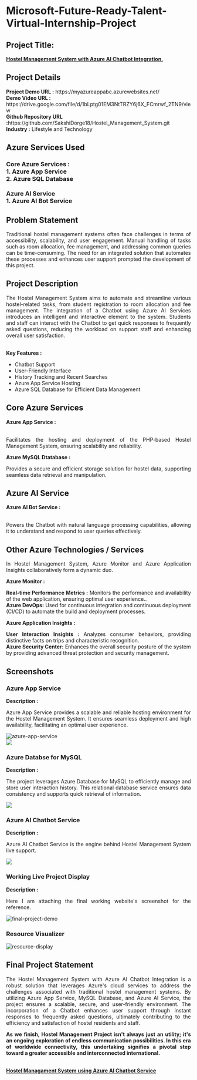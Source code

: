 <h1>Microsoft-Future-Ready-Talent-Virtual-Internship-Project </h1>
<h2>Project Title:</h2><b><a href="https://myazureappabc.azurewebsites.net/">Hostel Management System  with Azure AI Chatbot Integration.</b></a>
<br>
<h2>Project Details</h2>
<b>Project Demo URL :</b> https://myazureappabc.azurewebsites.net/ <br>
<b>Demo Video URL :</b> https://drive.google.com/file/d/1bLptg01EM3NtTRZY6j6X_FCmrwf_2TN9/view <br>
<b>Github Repository URL :</b>https://github.com/SakshiDorge18/Hostel_Management_System.git<br>
<b>Industry :</b> Lifestyle and Technology<br>
<h2>Azure Services Used</h2>
<h3>
Core Azure Services : <br>
1. Azure App Service <br>
2. Azure SQL Database <br> <br>
Azure AI Service <br>
1. Azure AI Bot Service
</h3>
<h2>Problem Statement</h2>
<p align="justify">Traditional hostel management systems often face challenges in terms of accessibility, scalability, and user engagement. Manual handling of tasks such as room allocation, fee management, and addressing common queries can be time-consuming. The need for an integrated solution that automates these processes and enhances user support prompted the development of this project.</p>
<h2>Project Description</h2>
<p align="justify">The Hostel Management System aims to automate and streamline various hostel-related tasks, from student registration to room allocation and fee management. The integration of a Chatbot using Azure AI Services introduces an intelligent and interactive element to the system. Students and staff can interact with the Chatbot to get quick responses to frequently asked questions, reducing the workload on support staff and enhancing overall user satisfaction.</p><br>
<b>Key Features :</b>
<ul>
    <li>Chatbot Support</li>
    <li>User-Friendly Interface</li>
    <li>History Tracking and Recent Searches</li>
    <li>Azure App Service Hosting</li>
    <li>Azure SQL Database for Efficient Data Management</li>
</ul>
<h2>Core Azure Services</h2>
<b>Azure App Service :</b><br><p align="justify"><br>Facilitates the hosting and deployment of the PHP-based Hostel Management System, ensuring scalability and reliability.</p>
<b>Azure MySQL Dtatabase :</b><br><p align="justify">Provides a secure and efficient storage solution for hostel data, supporting seamless data retrieval and manipulation.</p>
<h2>Azure AI Service</h2>
<b>Azure AI Bot Service :</b><br><br><p align="justify">Powers the Chatbot with natural language processing capabilities, allowing it to understand and respond to user queries effectively.</p>
    
<h2>Other Azure Technologies / Services</h2>
<p align="justify">In Hostel Management System, Azure Monitor and Azure Application Insights collaboratively form a dynamic duo.</p>

<b>Azure Monitor :</b><p align="justify"><b>Real-time Performance Metrics :</b> Monitors the performance and availability of the web application, ensuring optimal user experience..<br>
<b>Azure DevOps:</b> Used for continuous integration and continuous deployment (CI/CD) to automate the build and deployment processes.</p>
<b>Azure Application Insights :</b><p align="justify">
<b>User Interaction Insights :</b> Analyzes consumer behaviors, providing distinctive facts on trips and characteristic recognition.<br>
<b>Azure Security Center:</b> Enhances the overall security posture of the system by providing advanced threat protection and security management.

<h2>Screenshots</h2>
<h3>Azure App Service</h3>
<b>Description :</b><p align="justify">Azure App Service provides a scalable and reliable hosting environment for the Hostel Management System. It ensures seamless deployment and high availability, facilitating an optimal user experience.</p>
<img src="https://github.com/SakshiDorge18/Hostel_Management_System/blob/main/Screenshots/Screenshot%202024-01-16%20182032.png" alt="azure-app-service"></img><br>
<img src="https://github.com/SakshiDorge18/Hostel_Management_System/blob/main/Screenshots/Screenshot%202024-01-17%20155415.png"></img><br>
<h3>Azure Databse for MySQL</h3>
<b>Description :</b><p align="justify"> The project leverages Azure Database for MySQL to efficiently manage and store user interaction history. This relational database service ensures data consistency and supports quick retrieval of information.</p>
<img src="https://github.com/SakshiDorge18/Hostel_Management_System/blob/main/Screenshots/Screenshot%202024-01-16%20182059.png"></img><br>
<h3>Azure AI Chatbot Service</h3>
<b>Description :</b><p align="justify">Azure AI Chatbot Service is the engine behind Hostel Management System live support. </p>
<img src="https://github.com/SakshiDorge18/Hostel_Management_System/blob/main/Screenshots/Screenshot%202024-01-16%20181928.png"></img><br>
<h3>Working Live Project Display</h3>
<b>Description :</b><p align="justify">Here I am attaching the final working website's screenshot for the reference.</p>
<img src="https://github.com/SakshiDorge18/Hostel_Management_System/blob/main/Screenshots/Screenshot%202024-01-16%20182112.png" alt="final-project-demo"></img>

<h3>Resource Visualizer</h3>
<img src="https://github.com/SakshiDorge18/Hostel_Management_System/blob/main/Screenshots/myproject.jpg" alt="resource-display"></img>

<h2>Final Project Statement</h2>
<p align="justify">
The Hostel Management System with Azure AI Chatbot Integration is a robust solution that leverages Azure's cloud services to address the challenges associated with traditional hostel management systems. By utilizing Azure App Service, MySQL Database, and Azure AI Service, the project ensures a scalable, secure, and user-friendly environment. The incorporation of a Chatbot enhances user support through instant responses to frequently asked questions, ultimately contributing to the efficiency and satisfaction of hostel residents and staff.</p>
<p align="justify">
<b>As we finish, Hostel Management Project isn't always just an utility; it's an ongoing exploration of endless communication possibilities. In this era of worldwide connectivity, this undertaking signifies a pivotal step toward a greater accessible and interconnected international.</b>
</p> <br>
</h2><b><a href="https://myazureappabc.azurewebsites.net/">Hostel Managament System using Azure AI Chatbot Service</b></a>
